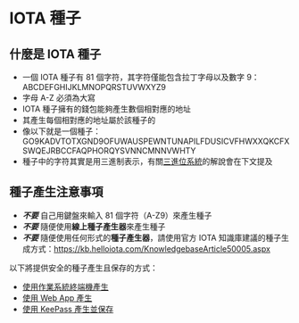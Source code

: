 # IOTA 種子

## 什麼是 IOTA 種子

* 一個 IOTA 種子有 81 個字符，其字符僅能包含拉丁字母以及數字 9：ABCDEFGHIJKLMNOPQRSTUVWXYZ9
* 字母 A-Z 必須為大寫
* IOTA 種子擁有的錢包能夠產生數個相對應的地址
* 其產生每個相對應的地址屬於該種子的
* 像以下就是一個種子：GO9KADVTOTXGND9OFUWAUSPEWNTUNAPILFDUSICVFHWXXQKCFXSWQEJRBCCFAQPHORQYSVNNCMNNVWHTY
* 種子中的字符其實是用三進制表示，有關[三進位系統](ternery.md)的解說會在下文提及

## 種子產生注意事項
* _**不要**_ 自己用鍵盤來輸入 81 個字符（A-Z9）來產生種子
* _**不要**_ 隨便使用**線上種子產生器**來產生種子
* _**不要**_ 隨便使用任何形式的**種子產生器**，請使用官方 IOTA 知識庫建議的種子生成方式：https://kb.helloiota.com/KnowledgebaseArticle50005.aspx

以下將提供安全的種子產生且保存的方式：
* [使用作業系統終端機產生](seed/terminal.md)
* [使用 Web App 產生](seed/web-app.md)
* [使用 KeePass 產生並保存](seed/keepass.md)
